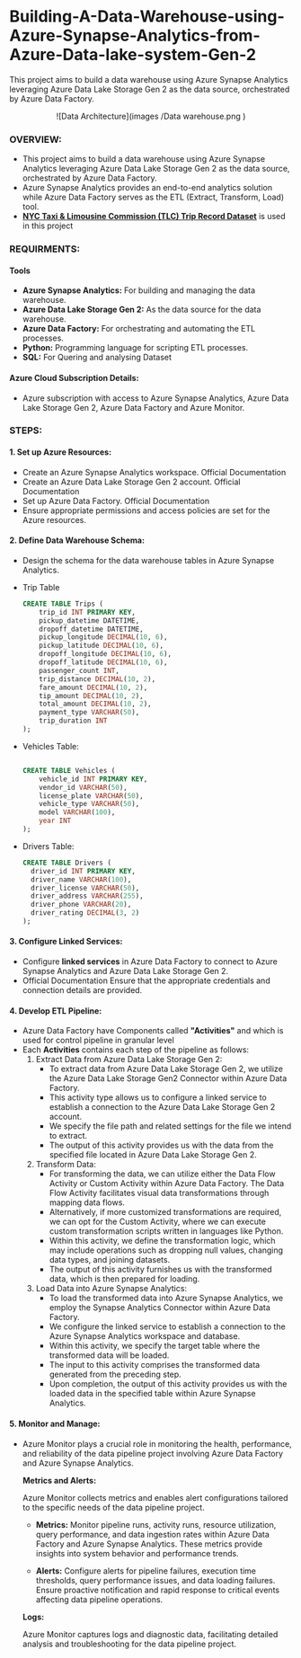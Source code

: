 # Building-A-Data-Warehouse-using-Azure-Synapse-Analytics-from-Azure-Data-lake-system-Gen-2
This project aims to build a data warehouse using Azure Synapse Analytics leveraging Azure Data Lake Storage Gen 2 as the data source, orchestrated by Azure Data Factory.
<p align="center">
  ![Data Architecture](images
/Data warehouse.png
)
</p>

### OVERVIEW:
- This project aims to build a data warehouse using Azure Synapse Analytics leveraging Azure Data Lake Storage Gen 2 as the data source, orchestrated by Azure Data Factory.
- Azure Synapse Analytics provides an end-to-end analytics solution while Azure Data Factory serves as the ETL (Extract, Transform, Load) tool.
- [__NYC Taxi & Limousine Commission (TLC) Trip Record Dataset__](https://www.nyc.gov/site/tlc/about/tlc-trip-record-data.page) is used in this project


### REQUIRMENTS:

 #### Tools
  - **Azure Synapse Analytics:** For building and managing the data warehouse.
  - **Azure Data Lake Storage Gen 2:** As the data source for the data warehouse.
  - **Azure Data Factory:** For orchestrating and automating the ETL processes.
  - **Python:** Programming language for scripting ETL processes.
  - **SQL:** For Quering and analysing Dataset


 #### Azure Cloud Subscription Details:
- Azure subscription with access to Azure Synapse Analytics, Azure Data Lake Storage Gen 2, Azure Data Factory and Azure Monitor.

 ### STEPS:

 #### 1. Set up Azure Resources:
- Create an Azure Synapse Analytics workspace. Official Documentation
- Create an Azure Data Lake Storage Gen 2 account. Official Documentation
- Set up Azure Data Factory. Official Documentation
- Ensure appropriate permissions and access policies are set for the Azure resources.

#### 2. Define Data Warehouse Schema:
- Design the schema for the data warehouse tables in Azure Synapse Analytics.

- Trip Table

  ``` sql
  CREATE TABLE Trips (
      trip_id INT PRIMARY KEY,
      pickup_datetime DATETIME,
      dropoff_datetime DATETIME,
      pickup_longitude DECIMAL(10, 6),
      pickup_latitude DECIMAL(10, 6),
      dropoff_longitude DECIMAL(10, 6),
      dropoff_latitude DECIMAL(10, 6),
      passenger_count INT,
      trip_distance DECIMAL(10, 2),
      fare_amount DECIMAL(10, 2),
      tip_amount DECIMAL(10, 2),
      total_amount DECIMAL(10, 2),
      payment_type VARCHAR(50),
      trip_duration INT
  );

  ```
- Vehicles Table:

  ``` sql

  CREATE TABLE Vehicles (
      vehicle_id INT PRIMARY KEY,
      vendor_id VARCHAR(50),
      license_plate VARCHAR(50),
      vehicle_type VARCHAR(50),
      model VARCHAR(100),
      year INT
  );

  ```
- Drivers Table:

  ``` sql
  CREATE TABLE Drivers (
    driver_id INT PRIMARY KEY,
    driver_name VARCHAR(100),
    driver_license VARCHAR(50),
    driver_address VARCHAR(255),
    driver_phone VARCHAR(20),
    driver_rating DECIMAL(3, 2)
  );
  ```


#### 3. Configure Linked Services:
- Configure **linked services** in Azure Data Factory to connect to Azure Synapse Analytics and Azure Data Lake Storage Gen 2. 
- Official Documentation Ensure that the appropriate credentials and connection details are provided.

#### 4. Develop ETL Pipeline:

- Azure Data Factory have Components called **"Activities"** and which is used for control pipeline in granular level
- Each  **Activities** contains each step of the pipeline as follows:
  1. Extract Data from Azure Data Lake Storage Gen 2:
       - To extract data from Azure Data Lake Storage Gen 2, we utilize the Azure Data Lake Storage Gen2 Connector within Azure Data Factory. 
       - This activity type allows us to configure a linked service to establish a connection to the Azure Data Lake Storage Gen 2 account. 
       - We specify the file path and related settings for the file we intend to extract. 
       - The output of this activity provides us with the data from the specified file located in Azure Data Lake Storage Gen 2.
  2. Transform Data:
        - For transforming the data, we can utilize either the Data Flow Activity or Custom Activity within Azure Data Factory. The Data Flow Activity facilitates visual data transformations through mapping data flows. 
        - Alternatively, if more customized transformations are required, we can opt for the Custom Activity, where we can execute custom transformation scripts written in languages like Python. 
        - Within this activity, we define the transformation logic, which may include operations such as dropping null values, changing data types, and joining datasets. 
        - The output of this activity furnishes us with the transformed data, which is then prepared for loading. 
  3. Load Data into Azure Synapse Analytics:
        - To load the transformed data into Azure Synapse Analytics, we employ the Synapse Analytics Connector within Azure Data Factory. 
        - We configure the linked service to establish a connection to the Azure Synapse Analytics workspace and database. 
        - Within this activity, we specify the target table where the transformed data will be loaded. 
        - The input to this activity comprises the transformed data generated from the preceding step. 
        - Upon completion, the output of this activity provides us with the loaded data in the specified table within Azure Synapse Analytics. 

#### 5. Monitor and Manage:

  - Azure Monitor plays a crucial role in monitoring the health, performance, and reliability of the data pipeline project involving Azure Data Factory and Azure Synapse Analytics.

    **Metrics and Alerts:**
    
     Azure Monitor collects metrics and enables alert configurations tailored to the specific needs of the data pipeline project.

      - **Metrics:** Monitor pipeline runs, activity runs, resource utilization, query performance, and data ingestion rates within Azure Data Factory and Azure Synapse Analytics. These metrics provide insights into system behavior and performance trends.

      - **Alerts:** Configure alerts for pipeline failures, execution time thresholds, query performance issues, and data loading failures. Ensure proactive notification and rapid response to critical events affecting data pipeline operations.

    **Logs:**

    Azure Monitor captures logs and diagnostic data, facilitating detailed analysis and troubleshooting for the data pipeline project.
